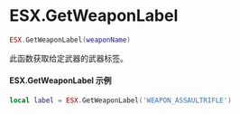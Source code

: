# ESX.GetWeaponLabel

```lua
ESX.GetWeaponLabel(weaponName)
```

此函数获取给定武器的武器标签。

#### ESX.GetWeaponLabel 示例

```lua
local label = ESX.GetWeaponLabel('WEAPON_ASSAULTRIFLE')
```
